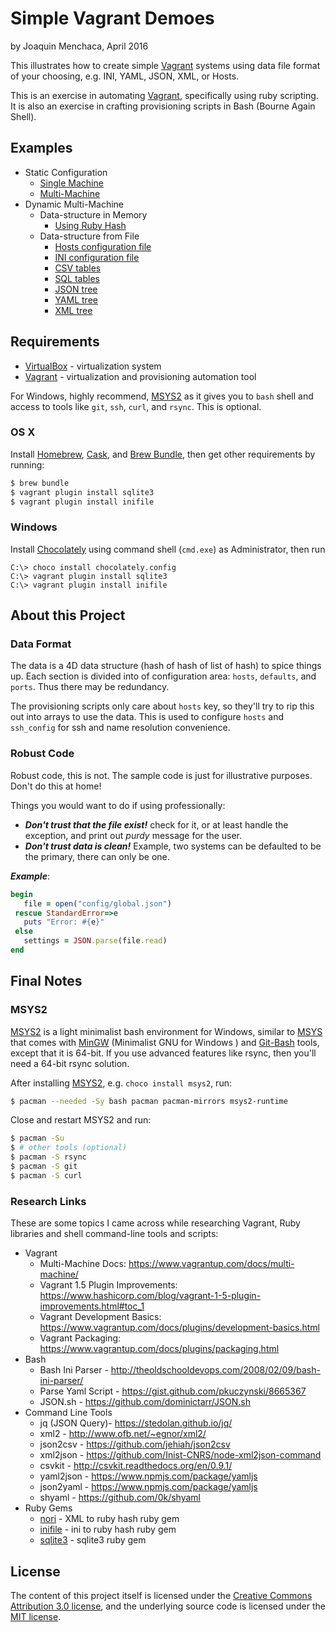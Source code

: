 # **Simple Vagrant Demoes**

by Joaquin Menchaca, April 2016

This illustrates how to create simple [Vagrant](https://www.vagrantup.com/) systems using data file format of your choosing, e.g. INI, YAML, JSON, XML, or Hosts.

This is an exercise in automating [Vagrant](https://www.vagrantup.com/), specifically using ruby scripting.  It is also an exercise in crafting provisioning scripts in Bash (Bourne Again Shell).

## **Examples**

- Static Configuration
    - [Single Machine](singlemachine/README.md)  
    - [Multi-Machine](multimachine/README.md)
- Dynamic Multi-Machine
     - Data-structure in Memory
        - [Using Ruby Hash](multimachine-mem/README.md)
     - Data-structure from File
        - [Hosts configuration file](multimachine-hosts/README.md)
        - [INI configuration file](multimachine-ini/README.md)
        - [CSV tables](multimachine-csv/README.md)
        - [SQL tables](multimachine-sql/README.md)
        - [JSON tree](multimachine-json/README.md)
        - [YAML tree](multimachine-yaml/README.md)
        - [XML tree](multimachine-xml/README.md)

## **Requirements**

* [VirtualBox](https://www.virtualbox.org/wiki/Downloads) - virtualization system
* [Vagrant](http://vagrantup.com/) - virtualization and provisioning automation tool

For Windows, highly recommend, [MSYS2](https://msys2.github.io/) as it gives you to `bash` shell and access to tools like `git`, `ssh`, `curl`, and `rsync`.  This is optional.

### **OS X**

Install [Homebrew](http://brew.sh/), [Cask](https://caskroom.github.io/), and [Brew Bundle](https://github.com/Homebrew/homebrew-bundle), then get other requirements by running:

```bash
$ brew bundle
$ vagrant plugin install sqlite3
$ vagrant plugin install inifile
```

### **Windows**

Install [Chocolately](chocolately) using command shell (`cmd.exe`) as Administrator, then run

```batch
C:\> choco install chocolately.config
C:\> vagrant plugin install sqlite3
C:\> vagrant plugin install inifile
```

## **About this Project**

### **Data Format**

The data is a 4D data structure (hash of hash of list of hash) to spice things up.  Each section is divided into of configuration area: `hosts`, `defaults`, and `ports`.  Thus there may be redundancy.  

The provisioning scripts only care about `hosts` key, so they'll try to rip this out into arrays to use the data.  This is used to configure `hosts` and `ssh_config` for ssh and name resolution convenience.

### **Robust Code**

Robust code, this is not.  The sample code is just for illustrative purposes. Don't do this at home!

Things you would want to do if using professionally:

  * ***Don't trust that the file exist!*** check for it, or at least handle the exception, and print out *purdy* message for the user.
  * ***Don't trust data is clean!*** Example, two systems can be defaulted to be the primary, there can only be one.

***Example***:

```ruby
begin
   file = open("config/global.json")
 rescue StandardError=>e
   puts "Error: #{e}"
 else
   settings = JSON.parse(file.read)
end
```

## **Final Notes**

### **MSYS2**

[MSYS2](https://msys2.github.io/) is a light minimalist bash environment for Windows, similar to [MSYS](http://www.mingw.org/wiki/msys) that comes with [MinGW](http://www.mingw.org/) (Minimalist GNU for Windows
) and [Git-Bash](https://git-for-windows.github.io/) tools, except that it is 64-bit.  If you use advanced features like rsync, then you'll need a 64-bit rsync solution.

After installing [MSYS2](https://msys2.github.io/), e.g. `choco install msys2`, run:

```bash
$ pacman --needed -Sy bash pacman pacman-mirrors msys2-runtime
```

Close and restart MSYS2 and run:

```bash
$ pacman -Su
$ # other tools (optional)
$ pacman -S rsync
$ pacman -S git
$ pacman -S curl
```

### **Research Links**

These are some topics I came across while researching Vagrant, Ruby libraries and shell command-line tools and scripts:

* Vagrant
    * Multi-Machine Docs: https://www.vagrantup.com/docs/multi-machine/
    * Vagrant 1.5 Plugin Improvements: https://www.hashicorp.com/blog/vagrant-1-5-plugin-improvements.html#toc_1
    * Vagrant Development Basics: https://www.vagrantup.com/docs/plugins/development-basics.html
    * Vagrant Packaging: https://www.vagrantup.com/docs/plugins/packaging.html
* Bash
    * Bash Ini Parser - http://theoldschooldevops.com/2008/02/09/bash-ini-parser/
    * Parse Yaml Script - https://gist.github.com/pkuczynski/8665367
    * JSON.sh - https://github.com/dominictarr/JSON.sh
* Command Line Tools
    * jq (JSON Query)- https://stedolan.github.io/jq/
    * xml2 - http://www.ofb.net/~egnor/xml2/
    * json2csv - https://github.com/jehiah/json2csv
    * xml2json - https://github.com/Inist-CNRS/node-xml2json-command
    * csvkit - http://csvkit.readthedocs.org/en/0.9.1/
    * yaml2json - https://www.npmjs.com/package/yamljs
    * json2yaml - https://www.npmjs.com/package/yamljs
    * shyaml - https://github.com/0k/shyaml
* Ruby Gems
    * [nori](https://rubygems.org/gems/nori/versions/2.6.0) - XML to ruby  hash ruby gem
    * [inifile](https://rubygems.org/gems/inifile) - ini to ruby hash ruby gem
    * [sqlite3](https://rubygems.org/gems/sqlite3) - sqlite3 ruby gem

## **License**

The content of this project itself is licensed under the [Creative Commons Attribution 3.0 license](http://creativecommons.org/licenses/by/3.0/us/deed.en_US), and the underlying source code is licensed under the [MIT license](http://opensource.org/licenses/mit-license.php).
